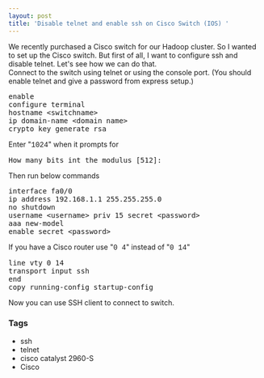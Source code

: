 ```yaml
---
layout: post
title: 'Disable telnet and enable ssh on Cisco Switch (IOS) '
---
```


<div dir="ltr" style="text-align: left;" trbidi="on">We recently purchased a Cisco switch for our Hadoop cluster. So I wanted to set up the Cisco switch. But first of all, I want to configure ssh and disable telnet. Let's see how we can do that.<br />Connect to the switch using telnet or using the console port. (You should enable telnet and give a password from express setup.) <br /><pre>enable<br />configure terminal<br />hostname &lt;switchname&gt;<br />ip domain-name &lt;domain name&gt;<br />crypto key generate rsa</pre>Enter "<span style="font-family: &quot;courier new&quot; , &quot;courier&quot; , monospace;">1024</span>" when it prompts for<br /><pre>How many bits int the modulus [512]:</pre>Then run below commands  <br /><pre>interface fa0/0<br />ip address 192.168.1.1 255.255.255.0<br />no shutdown<br />username &lt;username&gt; priv 15 secret &lt;password&gt;<br />aaa new-model<br />enable secret &lt;password&gt;</pre>If you have a Cisco router use "<span style="font-family: &quot;courier new&quot; , &quot;courier&quot; , monospace;">0 4</span>" instead of "<span style="font-family: &quot;courier new&quot; , &quot;courier&quot; , monospace;">0 14</span>"  <br /><pre>line vty 0 14<br />transport input ssh<br />end<br />copy running-config startup-config</pre>Now you can use SSH client to connect to switch.</div>

### Tags

- ssh
- telnet
- cisco catalyst 2960-S
- Cisco
